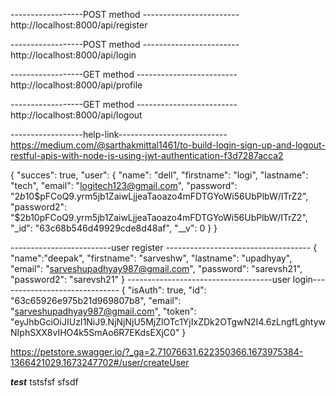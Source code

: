 ------------------POST method ------------------------
http://localhost:8000/api/register 

------------------POST method ------------------------
http://localhost:8000/api/login

------------------GET method -------------------------
http://localhost:8000/api/profile

------------------GET method -------------------------
http://localhost:8000/api/logout

------------------help-link---------------------------
https://medium.com/@sarthakmittal1461/to-build-login-sign-up-and-logout-restful-apis-with-node-js-using-jwt-authentication-f3d7287acca2

{
  "succes": true,
  "user": {
    "name": "dell",
    "firstname": "logi",
    "lastname": "tech",
    "email": "logitech123@gmail.com",
    "password": "$2b$10$pFCoQ9.yrm5jb1ZaiwLjjeaTaoazo4mFDTGYoWi56UbPlbW/ITrZ2",
    "password2": "$2b$10$pFCoQ9.yrm5jb1ZaiwLjjeaTaoazo4mFDTGYoWi56UbPlbW/ITrZ2",
    "_id": "63c68b546d49929cde8d48af",
    "__v": 0
  }
}

-------------------------user register ------------------------------------
{
    "name":"deepak",
    "firstname": "sarveshw",
    "lastname": "upadhyay",
    "email": "sarveshupadhyay987@gmail.com",
    "password": "sarevsh21",
    "password2": "sarevsh21"
}
------------------------------------user login------------------------------
{
    "isAuth": true,
    "id": "63c65926e975b21d969807b8",
    "email": "sarveshupadhyay987@gmail.com",
    "token": "eyJhbGciOiJIUzI1NiJ9.NjNjNjU5MjZlOTc1YjIxZDk2OTgwN2I4.6zLngfLghtywNIphSXX8vIHO4k5SmAo6R7EKdsEXjC0"
}

https://petstore.swagger.io/?_ga=2.71076631.622350366.1673975384-1366421029.1673247702#/user/createUser


***test***
tstsfsf sfsdf 